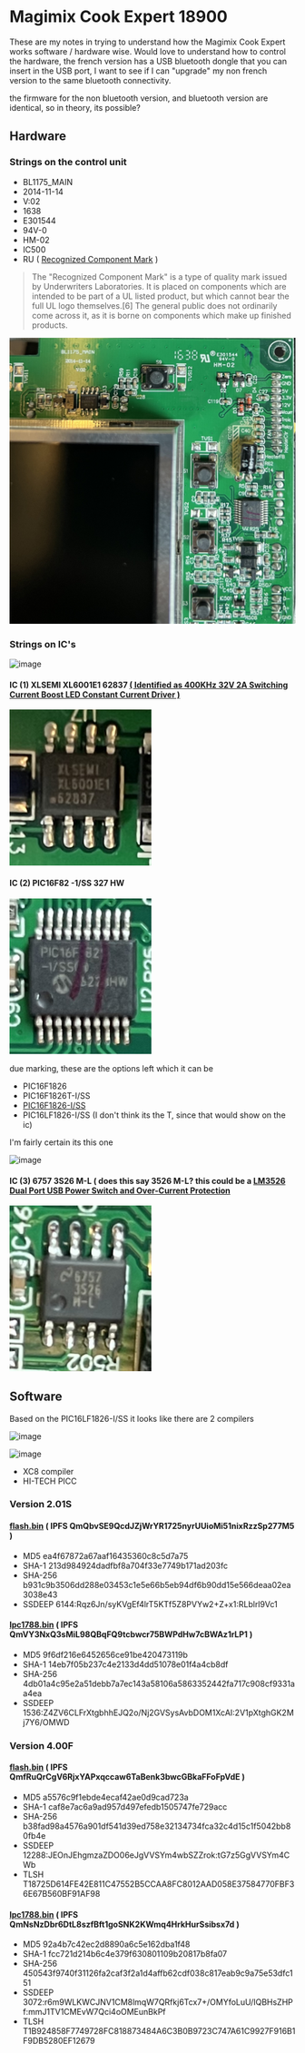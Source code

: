 # Magimix Cook Expert 18900

These are my notes in trying to understand how the Magimix Cook Expert works software / hardware wise.
Would love to understand how to control the hardware, the french version has a USB bluetooth dongle that you can insert in the USB port, I want to see if I can "upgrade" my non french version to the same bluetooth connectivity.

the firmware for the non bluetooth version, and bluetooth version are identical, so in theory, its possible?


## Hardware
### Strings on the control unit
* BL1175_MAIN
* 2014-11-14
* V:02
* 1638 
* E301544
* 94V-0
* HM-02
* IC500
* RU ( [Recognized Component Mark](https://en.wikipedia.org/wiki/UL_(safety_organization)) )
> The "Recognized Component Mark" is a type of quality mark issued by Underwriters Laboratories. It is placed on components which are intended to be part of a UL listed product, but which cannot bear the full UL logo themselves.[6] The general public does not ordinarily come across it, as it is borne on components which make up finished products.

![mainboard_right_up_corner](img/mainboard_right_up.jpeg)

### Strings on IC's

![image](https://user-images.githubusercontent.com/7887972/160485835-4447e43d-bca3-4e2a-b2e7-c30aa354c974.png)

#### IC (1) XLSEMI XL6001E1 62837 [( Identified as 400KHz 32V 2A Switching Current Boost LED Constant Current Driver )](datasheet/XLSEMI-XL6001E1.pdf) 
<img src="img/ic_1.jpeg" width="250px">

#### IC (2) PIC16F82 -1/SS 327 HW

<img src="img/ic_2_diffangle.jpeg" width="250px">

due marking, these are the options left which it can be

* PIC16F1826
* PIC16F1826T-I/SS
* [PIC16F1826-I/SS](datasheet/PIC16F1826.pdf)
* PIC16LF1826-I/SS (I don't think its the T, since that would show on the ic)


I'm fairly certain its this one

![image](https://user-images.githubusercontent.com/7887972/160498890-8954de9e-390c-4721-9eb0-8caa65523c12.png)



#### IC (3) 6757 3S26 M-L ( does this say 3526 M-L? this could be a [LM3526 Dual Port USB Power Switch and Over-Current Protection](datasheet/lm3526.pdf )
<img src="img/ic_3.jpeg" width="250px">

## Software 

Based on the PIC16LF1826-I/SS it looks like there are 2 compilers

![image](https://user-images.githubusercontent.com/7887972/160502582-8c6a9c86-fc36-409c-aeee-a20574130154.png)

![image](https://user-images.githubusercontent.com/7887972/160502609-92e75526-267f-4406-82d5-682c80d9111a.png)

* XC8 compiler
* HI-TECH PICC
### Version 2.01S
#### [flash.bin](https://web.archive.org/web/20220328234253/https://www.magimix.be/files/ope_smart/flash.bin) ( IPFS QmQbvSE9QcdJZjWrYR1725nyrUUioMi51nixRzzSp277M5 )
* MD5	ea4f67872a67aaf16435360c8c5d7a75
* SHA-1	213d984924dadfbf8a704f33e7749b171ad203fc
* SHA-256	b931c9b3506dd288e03453c1e5e66b5eb94df6b90dd15e566deaa02ea3038e43
* SSDEEP	6144:Rqz6Jn/syKVgEf4lrT5KTf5Z8PVYw2+Z+x1:RLblrl9Vc1

#### [lpc1788.bin](https://web.archive.org/web/20220328234107/https://www.magimix.be/files/ope_smart/lpc1788.bin) ( IPFS QmVY3NxQ3sMiL98QBqFQ9tcbwcr75BWPdHw7cBWAz1rLP1 )
* MD5	9f6df216e6452656ce91be420473119b
* SHA-1	14eb7f05b237c4e2133d4dd51078e01f4a4cb8df
* SHA-256	4db01a4c95e2a51debb7a7ec143a58106a5863352442fa717c908cf9331aa4ea
* SSDEEP	1536:Z4ZV6CLFrXtgbhhEJQ2o/Nj2GVSysAvbDOM1XcAI:2V1pXtghGK2Mj7Y6/OMWD


### Version 4.00F
#### [flash.bin](https://web.archive.org/web/20220327122823/https://fr.dev-magimix.com/upload/maj40/flash.bin) ( IPFS QmfRuQrCgV6RjxYAPxqccaw6TaBenk3bwcGBkaFFoFpVdE )
* MD5	a5576c9f1ebde4ecaf42ae0d9cad723a
* SHA-1	caf8e7ac6a9ad957d497efedb1505747fe729acc
* SHA-256	b38fad98a4576a901df541d39ed758e32134734fca32c4d15c1f5042bb80fb4e
* SSDEEP	12288:JEOnJEhgmzaZDO06eJgVVSYm4wbSZZrok:tG7z5GgVVSYm4CWb
* TLSH	T18725D614FE42E811C47552B5CCAA8FC8012AAD058E37584770FBF36E67B560BF91AF98

#### [lpc1788.bin](https://web.archive.org/web/20220327122830/https://fr.dev-magimix.com/upload/maj40/lpc1788.bin) ( IPFS QmNsNzDbr6DtL8szfBft1goSNK2KWmq4HrkHurSsibsx7d )
* MD5	92a4b7c42ec2d8890a6c5e162dba1f48
* SHA-1	fcc721d214b6c4e379f630801109b20817b8fa07
* SHA-256	450543f9740f31126fa2caf3f2a1d4affb62cdf038c817eab9c9a75e53dfc151
* SSDEEP	3072:r6m9WLKWCJNV1CM8lmqW7QRfkj6Tcx7+/OMYfoLuU/IQBHsZHPf:mmJ1TV1CMEvW7Qci4oOMEunBkPf
* TLSH	T1B924858F7749728FC818873484A6C3B0B9723C747A61C9927F916B1F9DB5280EF12679


